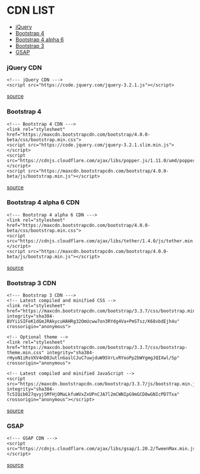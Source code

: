 CDN LIST
========
* [jQuery](#jquery)
* [Bootstrap 4](#bootstrap4)
* [Bootstrap 4 alpha 6](#bootstrap4a)
* [Bootstrap 3](#bootstrap3)
* [GSAP](#gsap)

<h3 id="jquery">jQuery CDN</h3>

    <!--- jQuery CDN --->
    <script src="https://code.jquery.com/jquery-3.2.1.js"></script>

[source][src]

[src]: https://code.jquery.com

<h3 id="bootstrap4">Bootstrap 4</h3>

    <!--- Bootstrap 4 CDN --->
    <link rel="stylesheet" href="https://maxcdn.bootstrapcdn.com/bootstrap/4.0.0-beta/css/bootstrap.min.css">
    <script src="https://code.jquery.com/jquery-3.2.1.slim.min.js"></script>
    <script src="https://cdnjs.cloudflare.com/ajax/libs/popper.js/1.11.0/umd/popper.min.js"></script>
    <script src="https://maxcdn.bootstrapcdn.com/bootstrap/4.0.0-beta/js/bootstrap.min.js"></script>

[source][src]

[src]: https://getbootstrap.com/docs/4.0/getting-started/introduction/

<h3 id="bootstrap4a">Bootstrap 4 alpha 6 CDN</h3>

    <!--- Bootstrap 4 alpha 6 CDN --->
    <link rel="stylesheet" href="https://maxcdn.bootstrapcdn.com/bootstrap/4.0.0-beta/css/bootstrap.min.css">
    <script src="https://cdnjs.cloudflare.com/ajax/libs/tether/1.4.0/js/tether.min.js"></script>
    <script src="https://maxcdn.bootstrapcdn.com/bootstrap/4.0.0-beta/js/bootstrap.min.js"></script>

[source][src]

[src]: https://v4-alpha.getbootstrap.com/getting-started/introduction/

<h3 id="bootstrap3">Bootstrap 3 CDN</h3>

    <!--- Bootstrap 3 CDN --->
    <!-- Latest compiled and minified CSS -->
    <link rel="stylesheet" href="https://maxcdn.bootstrapcdn.com/bootstrap/3.3.7/css/bootstrap.min.css" integrity="sha384-BVYiiSIFeK1dGmJRAkycuHAHRg32OmUcww7on3RYdg4Va+PmSTsz/K68vbdEjh4u" crossorigin="anonymous">

    <!-- Optional theme -->
    <link rel="stylesheet" href="https://maxcdn.bootstrapcdn.com/bootstrap/3.3.7/css/bootstrap-theme.min.css" integrity="sha384-rHyoN1iRsVXV4nD0JutlnGaslCJuC7uwjduW9SVrLvRYooPp2bWYgmgJQIXwl/Sp" crossorigin="anonymous">

    <!-- Latest compiled and minified JavaScript -->
    <script src="https://maxcdn.bootstrapcdn.com/bootstrap/3.3.7/js/bootstrap.min.js" integrity="sha384-Tc5IQib027qvyjSMfHjOMaLkfuWVxZxUPnCJA7l2mCWNIpG9mGCD8wGNIcPD7Txa" crossorigin="anonymous"></script>

[source][src]

[src]: https://getbootstrap.com/docs/3.3/getting-started/

<h3 id="gsap">GSAP</h3>

    <!--- GSAP CDN --->
    <script src="https://cdnjs.cloudflare.com/ajax/libs/gsap/1.20.2/TweenMax.min.js"></script>

[source][src]

[src]: https://greensock.com/
